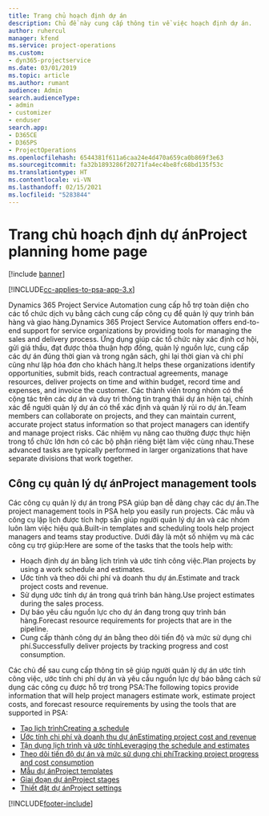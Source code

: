 ```yaml
---
title: Trang chủ hoạch định dự án
description: Chủ đề này cung cấp thông tin về việc hoạch định dự án.
author: ruhercul
manager: kfend
ms.service: project-operations
ms.custom:
- dyn365-projectservice
ms.date: 03/01/2019
ms.topic: article
ms.author: rumant
audience: Admin
search.audienceType:
- admin
- customizer
- enduser
search.app:
- D365CE
- D365PS
- ProjectOperations
ms.openlocfilehash: 6544381f611a6caa24e4d470a659ca0b869f3e63
ms.sourcegitcommit: fa32b1893286f20271fa4ec4be8fc68bd135f53c
ms.translationtype: HT
ms.contentlocale: vi-VN
ms.lasthandoff: 02/15/2021
ms.locfileid: "5283844"
---
```

# <a name="project-planning-home-page"></a><span data-ttu-id="5d57f-103">Trang chủ hoạch định dự án</span><span class="sxs-lookup"><span data-stu-id="5d57f-103">Project planning home page</span></span>

[!include [banner](../includes/psa-now-project-operations.md)]

[!INCLUDE[cc-applies-to-psa-app-3.x](../includes/cc-applies-to-psa-app-3x.md)]

<span data-ttu-id="5d57f-104">Dynamics 365 Project Service Automation cung cấp hỗ trợ toàn diện cho các tổ chức dịch vụ bằng cách cung cấp công cụ để quản lý quy trình bán hàng và giao hàng.</span><span class="sxs-lookup"><span data-stu-id="5d57f-104">Dynamics 365 Project Service Automation offers end-to-end support for service organizations by providing tools for managing the sales and delivery process.</span></span> <span data-ttu-id="5d57f-105">Ứng dụng giúp các tổ chức này xác định cơ hội, gửi giá thầu, đạt được thỏa thuận hợp đồng, quản lý nguồn lực, cung cấp các dự án đúng thời gian và trong ngân sách, ghi lại thời gian và chi phí cũng như lập hóa đơn cho khách hàng.</span><span class="sxs-lookup"><span data-stu-id="5d57f-105">It helps these organizations identify opportunities, submit bids, reach contractual agreements, manage resources, deliver projects on time and within budget, record time and expenses, and invoice the customer.</span></span> <span data-ttu-id="5d57f-106">Các thành viên trong nhóm có thể cộng tác trên các dự án và duy trì thông tin trạng thái dự án hiện tại, chính xác để người quản lý dự án có thể xác định và quản lý rủi ro dự án.</span><span class="sxs-lookup"><span data-stu-id="5d57f-106">Team members can collaborate on projects, and they can maintain current, accurate project status information so that project managers can identify and manage project risks.</span></span> <span data-ttu-id="5d57f-107">Các nhiệm vụ nâng cao thường được thực hiện trong tổ chức lớn hơn có các bộ phận riêng biệt làm việc cùng nhau.</span><span class="sxs-lookup"><span data-stu-id="5d57f-107">These advanced tasks are typically performed in larger organizations that have separate divisions that work together.</span></span>

## <a name="project-management-tools"></a><span data-ttu-id="5d57f-108">Công cụ quản lý dự án</span><span class="sxs-lookup"><span data-stu-id="5d57f-108">Project management tools</span></span>

<span data-ttu-id="5d57f-109">Các công cụ quản lý dự án trong PSA giúp bạn dễ dàng chạy các dự án.</span><span class="sxs-lookup"><span data-stu-id="5d57f-109">The project management tools in PSA help you easily run projects.</span></span> <span data-ttu-id="5d57f-110">Các mẫu và công cụ lập lịch được tích hợp sẵn giúp người quản lý dự án và các nhóm luôn làm việc hiệu quả.</span><span class="sxs-lookup"><span data-stu-id="5d57f-110">Built-in templates and scheduling tools help project managers and teams stay productive.</span></span> <span data-ttu-id="5d57f-111">Dưới đây là một số nhiệm vụ mà các công cụ trợ giúp:</span><span class="sxs-lookup"><span data-stu-id="5d57f-111">Here are some of the tasks that the tools help with:</span></span>

- <span data-ttu-id="5d57f-112">Hoạch định dự án bằng lịch trình và ước tính công việc.</span><span class="sxs-lookup"><span data-stu-id="5d57f-112">Plan projects by using a work schedule and estimates.</span></span>
- <span data-ttu-id="5d57f-113">Ước tính và theo dõi chi phí và doanh thu dự án.</span><span class="sxs-lookup"><span data-stu-id="5d57f-113">Estimate and track project costs and revenue.</span></span>
- <span data-ttu-id="5d57f-114">Sử dụng ước tính dự án trong quá trình bán hàng.</span><span class="sxs-lookup"><span data-stu-id="5d57f-114">Use project estimates during the sales process.</span></span>
- <span data-ttu-id="5d57f-115">Dự báo yêu cầu nguồn lực cho dự án đang trong quy trình bán hàng.</span><span class="sxs-lookup"><span data-stu-id="5d57f-115">Forecast resource requirements for projects that are in the pipeline.</span></span>
- <span data-ttu-id="5d57f-116">Cung cấp thành công dự án bằng theo dõi tiến độ và mức sử dụng chi phí.</span><span class="sxs-lookup"><span data-stu-id="5d57f-116">Successfully deliver projects by tracking progress and cost consumption.</span></span>

<span data-ttu-id="5d57f-117">Các chủ đề sau cung cấp thông tin sẽ giúp người quản lý dự án ước tính công việc, ước tính chi phí dự án và yêu cầu nguồn lực dự báo bằng cách sử dụng các công cụ được hỗ trợ trong PSA:</span><span class="sxs-lookup"><span data-stu-id="5d57f-117">The following topics provide information that will help project managers estimate work, estimate project costs, and forecast resource requirements by using the tools that are supported in PSA:</span></span>

- [<span data-ttu-id="5d57f-118">Tạo lịch trình</span><span class="sxs-lookup"><span data-stu-id="5d57f-118">Creating a schedule</span></span>](project-creating.md)
- [<span data-ttu-id="5d57f-119">Ước tính chi phí và doanh thu dự án</span><span class="sxs-lookup"><span data-stu-id="5d57f-119">Estimating project cost and revenue</span></span>](project-estimating.md)
- [<span data-ttu-id="5d57f-120">Tận dụng lịch trình và ước tính</span><span class="sxs-lookup"><span data-stu-id="5d57f-120">Leveraging the schedule and estimates</span></span>](project-leveraging.md)
- [<span data-ttu-id="5d57f-121">Theo dõi tiến độ dự án và mức sử dụng chi phí</span><span class="sxs-lookup"><span data-stu-id="5d57f-121">Tracking project progress and cost consumption</span></span>](project-tracking.md)
- [<span data-ttu-id="5d57f-122">Mẫu dự án</span><span class="sxs-lookup"><span data-stu-id="5d57f-122">Project templates</span></span>](project-templates.md)
- [<span data-ttu-id="5d57f-123">Giai đoạn dự án</span><span class="sxs-lookup"><span data-stu-id="5d57f-123">Project stages</span></span>](project-stages.md)
- [<span data-ttu-id="5d57f-124">Thiết đặt dự án</span><span class="sxs-lookup"><span data-stu-id="5d57f-124">Project settings</span></span>](project-settings.md)


[!INCLUDE[footer-include](../includes/footer-banner.md)]